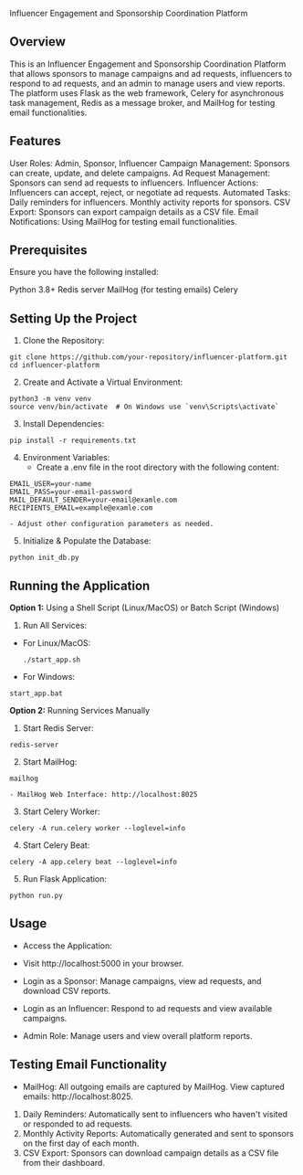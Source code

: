 Influencer Engagement and Sponsorship Coordination Platform
## Overview
This is an Influencer Engagement and Sponsorship Coordination Platform that allows sponsors to manage campaigns and ad requests, influencers to respond to ad requests, and an admin to manage users and view reports. The platform uses Flask as the web framework, Celery for asynchronous task management, Redis as a message broker, and MailHog for testing email functionalities.

## Features
User Roles: Admin, Sponsor, Influencer
Campaign Management: Sponsors can create, update, and delete campaigns.
Ad Request Management: Sponsors can send ad requests to influencers.
Influencer Actions: Influencers can accept, reject, or negotiate ad requests.
Automated Tasks:
Daily reminders for influencers.
Monthly activity reports for sponsors.
CSV Export: Sponsors can export campaign details as a CSV file.
Email Notifications: Using MailHog for testing email functionalities.


## Prerequisites
Ensure you have the following installed:

Python 3.8+
Redis server
MailHog (for testing emails)
Celery


## Setting Up the Project
1. Clone the Repository:

```
git clone https://github.com/your-repository/influencer-platform.git
cd influencer-platform
```
2. Create and Activate a Virtual Environment:
```
python3 -m venv venv
source venv/bin/activate  # On Windows use `venv\Scripts\activate`
```
3. Install Dependencies:
```
pip install -r requirements.txt

```
4. Environment Variables:
    - Create a .env file in the root directory with the following content:
```
EMAIL_USER=your-name
EMAIL_PASS=your-email-password
MAIL_DEFAULT_SENDER=your-email@examle.com
RECIPIENTS_EMAIL=example@examle.com
```

    - Adjust other configuration parameters as needed.

5. Initialize & Populate the Database:

```
python init_db.py

```

## Running the Application
**Option 1:** Using a Shell Script (Linux/MacOS) or Batch Script (Windows)
1. Run All Services:
- For Linux/MacOS:
    ```
    ./start_app.sh
    ```
- For Windows:
```
start_app.bat
```
**Option 2:** Running Services Manually
1. Start Redis Server:
```
redis-server
```
2. Start MailHog:
```
mailhog
```

    - MailHog Web Interface: http://localhost:8025
3. Start Celery Worker:
```
celery -A run.celery worker --loglevel=info
```
4. Start Celery Beat:
```
celery -A app.celery beat --loglevel=info
```
5. Run Flask Application:

```python run.py```

## Usage
- Access the Application:

- Visit http://localhost:5000 in your browser.
- Login as a Sponsor:
    Manage campaigns, view ad requests, and download CSV reports.
- Login as an Influencer:
    Respond to ad requests and view available campaigns.
- Admin Role:
    Manage users and view overall platform reports.


## Testing Email Functionality
- MailHog:
    All outgoing emails are captured by MailHog.
    View captured emails: http://localhost:8025.


1. Daily Reminders:
    Automatically sent to influencers who haven't visited or responded to ad requests.
2. Monthly Activity Reports:
    Automatically generated and sent to sponsors on the first day of each month.
3. CSV Export:
    Sponsors can download campaign details as a CSV file from their dashboard.





